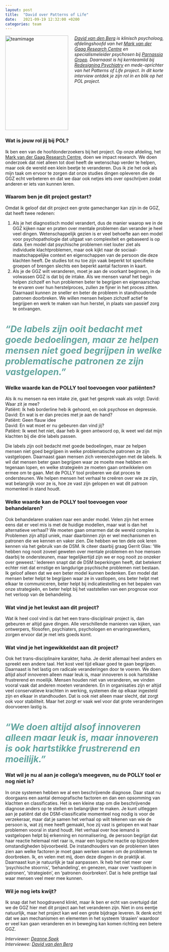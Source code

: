 ```yaml
---
layout: post
title:  "David over Patterns of Life"
date:   2021-09-19 12:32:00 +0200
categories: team
---
```


<style type="text/css">
  img[alt=teamimage] {
   width:200px;
   height:300px;
   float:left;
   margin-right: 20px;
}
</style>

![teamimage](/assets/team/david.jpg)

*[David van den Berg] is klinisch psycholoog, afdelingshoofd van het [Mark van der Gaag Research Centre] en specialismeleider psychosen bij [Parnassia Groep]. Daarnaast is hij kernteamlid bij [Redesigning Psychiatry] en mede-oprichter van het Patterns of Life project. In dit korte interview ontdek je zijn rol in en blik op het POL project.*

<div style="clear: both;"></div>

### Wat is jouw rol jij bij POL?
Ik ben een van de hoofdonderzoekers bij het project. Op onze afdeling, het [Mark van der Gaag Research Centre], doen we impact research. We doen onderzoek dat niet alleen tot doel heeft de wetenschap verder te helpen, maar ook de wereld een klein beetje te veranderen. Dus ik zie het ook als mijn taak om ervoor te zorgen dat onze studies dingen opleveren die de GGZ echt verbeteren en dat we daar ook netjes iets over opschrijven zodat anderen er iets van kunnen leren.

### Waarom ben je dit project gestart?
Omdat ik geloof dat dit project een grote gamechanger kan zijn in de GGZ, dat heeft twee redenen:
1.	Als je het diagnostisch model verandert, dus de manier waarop we in de GGZ kijken naar en praten over mentale problemen dan verander je heel veel dingen. Wetenschappelijk gezien is er veel behoefte aan een model voor psychopathologie dat uitgaat van complexiteit en gebaseerd is op data. Een model dat psychische problemen niet louter ziet als individuele klachtproblemen, maar ook kijkt naar de sociaal-maatschappelijke context en eigenschappen van de persoon die deze klachten heeft. De studies tot nu toe zijn vaak beperkt tot specifieke groepen of brengen slechts een beperkt aantal factoren in kaart.
2.	Als je de GGZ wilt veranderen, moet je aan de voorkant beginnen, in de volwassen GGZ is dat bij de intake. Als we mensen vanaf het begin helpen zichzelf en hun problemen beter te begrijpen en eigenaarschap te ervaren over hun herstelproces, zullen ze fijner in het proces zitten. Daarnaast kunnen ze sneller en beter de probleem in standhoudende patronen doorbreken. We willen mensen helpen zichzelf actief te begrijpen en werk te maken van hun herstel, in plaats van passief zorg te ontvangen.

# <span style="color:#62A59F">*“De labels zijn ooit bedacht met goede bedoelingen, maar ze helpen mensen niet goed begrijpen in welke problematische patronen ze zijn vastgelopen.”*</span>

### Welke waarde kan de POLLY tool toevoegen voor patiënten?
Als ik nu mensen na een intake zie, gaat het gesprek vaak als volgt:
David: Waar zit je mee?<br>
Patiënt: Ik heb borderline heb ik gehoord, en ook psychose en depressie.<br>
David: En wat is er dan precies met je aan de hand? <br>
Patiënt: Geen flauw idee<br>
David: En wat moet er nu gebeuren dan vind jij?<br>
Patiënt: Ik weet het niet, daar heb ik geen antwoord op, ik weet wel dat mijn klachten bij die drie labels passen. <br>

Die labels zijn ooit bedacht met goede bedoelingen, maar ze helpen mensen niet goed begrijpen in welke problematische patronen ze zijn vastgelopen. Daarnaast gaan mensen zich vereenzelvigen met de labels. Ik wil dat mensen beter gaan begrijpen waar ze moeite mee hebben en tegenaan lopen, en welke strategieën ze moeten gaan ontwikkelen om ermee om te gaan. Met de POLLY tool proberen we dat proces te ondersteunen. We helpen mensen het verhaal te creëren over wie ze zijn, wat belangrijk voor ze is, hoe ze vast zijn gelopen en wat dit patroon momenteel in stand houdt.

### Welke waarde kan de POLLY tool toevoegen voor behandelaren?
Ook behandelaren snakken naar een ander model. Velen zijn het ermee eens dat er veel mis is met de huidige modellen, maar wat is dan het alternatieve verhaal? We moeten gaan omarmen dat de wereld complex is. Problemen zijn altijd uniek, maar daarbinnen zijn er wel mechanismen en patronen die we kennen en vaker zien. Die hebben we ten dele ook leren kennen via het gebruik van de DSM. Ik citeer daarbij graag Gerrit Glas: ‘We hebben nog nooit zoveel geweten over mentale problemen en hoe mensen daarbij te ondersteunen, maar tegelijkertijd zijn we er nog nooit zo onzeker over geweest.’ Iedereen snapt dat de DSM beperkingen heeft, dat betekent echter niet dat ernstige en langdurige psychische problemen niet bestaan. Ik geloof alleen dat we een beter model kunnen bedenken. Een model dat mensen beter helpt te begrijpen waar ze in vastlopen, ons beter helpt met elkaar te communiceren, beter helpt bij indicatiestelling en het bepalen van onze strategieën, en beter helpt bij het vaststellen van een prognose voor het verloop van de behandeling.

### Wat vind je het leukst aan dit project?
Wat ik heel cool vind is dat het een trans-disciplinair project is, dan gebeuren er altijd gave dingen. Alle verschillende manieren van kijken, van ontwerpers, filosofen, psychiaters, psychologen en ervaringswerkers, zorgen ervoor dat je met iets goeds komt.

### Wat vind je het ingewikkeldst aan dit project?
Ook het trans-disciplinaire karakter, haha. Je denkt allemaal heel anders en spreekt een andere taal. Het kost veel tijd elkaar goed te gaan begrijpen. Daarnaast is het lastig om radicale veranderingen door te voeren. We doen altijd alsof innoveren alleen maar leuk is, maar innoveren is ook hartstikke frustrerend en moeilijk. Mensen houden niet van veranderen, we vinden vooral vaak dat anderen moeten veranderen. En in organisaties zijn er altijd veel conservatieve krachten in werking, systemen die op elkaar ingesteld zijn en elkaar in standhouden. Dat is ook niet alleen maar slecht, dat zorgt ook voor stabiliteit. Maar het zorgt er vaak wel voor dat grote veranderingen doorvoeren lastig is.

# <span style="color:#62A59F">*“We doen altijd alsof innoveren alleen maar leuk is, maar innoveren is ook hartstikke frustrerend en moeilijk.”*</span>

### Wat wil je nu al aan je collega’s meegeven, nu de POLLY tool er nog niet is?
In onze systemen hebben we al een beschrijvende diagnose. Daar staat nu doorgaans een aantal demografische factoren en dan een opsomming van klachten en classificaties. Het is een kleine stap om die beschrijvende diagnose anders op te stellen en belangrijker te maken. Je kunt uitleggen aan je patiënt dat die DSM-classificatie momenteel nog nodig is voor de verzekeraar, maar dat je samen het verhaal op wilt tekenen van wie de persoon is, wat zij mee heeft gemaakt, hoe zij vast is gelopen en wat haar problemen vooral in stand houdt. Het verhaal over hoe iemand is vastgelopen helpt bij erkenning en normalisering, de persoon begrijpt dat haar reactie helemaal niet raar is, maar een logische reactie op bijzondere omstandigheden bijvoorbeeld. De instandhouders van de problemen laten zien aan welke factoren je moet gaan werken samen om de problemen te doorbreken. Ik, en velen met mij, doen deze dingen in de praktijk al. <br>
Daarnaast kun je natuurlijk je taal aanpassen. Ik heb het niet meer over ‘psychische stoornis’,  ‘behandeling’, en genezen, maar over ‘vastlopen in patronen’, ‘strategieën’, en ‘patronen doorbreken’. Dat is hele prettige taal waar mensen veel meer mee kunnen.

### Wil je nog iets kwijt?
Ik snap dat het hoogdravend klinkt, maar ik ben er echt van overtuigd dat we de GGZ hier met dit project aan het veranderen zijn. Niet in ons eentje natuurlijk, maar het project kan wel een grote bijdrage leveren. Ik denk echt dat we aan mechanismen en elementen in het systeem ‘draaien’ waardoor er veel kan gaan veranderen en in beweging kan komen richting een betere GGZ. <br>

*Interviewer: [Deanne Spek]*<br>
*Interviewee: [David van den Berg]*

[Mark van der Gaag Research Centre]: https://www.mrcresearch.nl/
[Parnassia Groep]: https://www.parnassiagroep.nl/
[Redesigning Psychiatry]: https://www.redesigningpsychiatry.org/
[David van den Berg]: https://www.patternsoflife.nl/team/david
[Deanne Spek]: https://www.patternsoflife.nl/team/deanne
